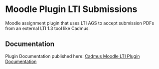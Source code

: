 # Moodle Plugin LTI Submissions

Moodle assignment plugin that uses LTI AGS to accept submission PDFs from an external LTI 1.3 tool like Cadmus.


## Documentation

Plugin Documentation published here: [Cadmus Moodle LTI Plugin Documentation](https://cadmusio.notion.site/Moodle-LTI-Plugin-7286c11664fe4632837a6eebddab49e6?pvs=74)




